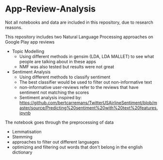 # App-Review-Analysis
Not all notebooks and data are included in this repository, due to research reasons.

This repository includes two Natural Language Processing approaches on Google Play app reviews 
* Topic Modelling 
  * Using different methods in gensim (LDA, LDA MALLET) to see what people are talking about in these apps
  * NMF was also tested but results were not great
* Sentiment Analysis
  * Using different methods to classify sentiment 
  * The best classifier would be used to filter out non-informative text
  * non-informative user-reviews refer to the reviews that have sentiment not matching the scores 
  * Sentiment analysis inspired by: https://github.com/bertcarremans/TwitterUSAirlineSentiment/blob/master/source/Predicting%20sentiment%20with%20text%20features.ipynb
 

The notebook goes through the preprocessing of data 
* Lemmatisation
* Stemming
* approaches to filter out different languages
* optimizing and filtering out words that don't belong in the english dictionary



